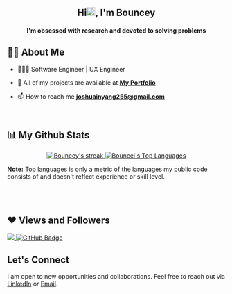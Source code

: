 

<h2 align="center">Hi<img src="https://raw.githubusercontent.com/MartinHeinz/MartinHeinz/master/wave.gif" width="20px">, I'm Bouncey</h2>
<h4 align="center"> I'm obsessed with research and devoted to solving problems</h4>


## 🙋‍♂️ About Me
- 👨🏼‍💻 Software Engineer | UX Engineer
  
- 👀 All of my projects are available at **[My Portfolio](https://bouncei.vercel.app/)**

- 📫 How to reach me **joshuainyang255@gmail.com**


<!-- [![React Badge](https://img.shields.io/badge/-React-61DBFB?style=for-the-badge&labelColor=black&logo=react&logoColor=61DBFB)](#)  [![Javascript Badge](https://img.shields.io/badge/-Javascript-F0DB4F?style=for-the-badge&labelColor=black&logo=javascript&logoColor=F0DB4F)](#) [![Typescript Badge](https://img.shields.io/badge/-Typescript-007acc?style=for-the-badge&labelColor=black&logo=typescript&logoColor=007acc)](#) [![Nodejs Badge](https://img.shields.io/badge/-Nodejs-3C873A?style=for-the-badge&labelColor=black&logo=node.js&logoColor=3C873A)](#) [![GraphQL Badge](https://img.shields.io/badge/-GraphQl-e535ab?style=for-the-badge&labelColor=black&logo=node.js&logoColor=e535ab)](#) -->
<br/>



## 📊 My Github Stats

 <p align="center">
    <a href="https://github.com/bouncei/github-readme-streak-stats">
        <img title="🔥 Get streak stats for your profile at git.io/streak-stats" alt="Bouncey's streak" src="https://github-readme-streak-stats.herokuapp.com/?user=bouncei&theme=black-ice&hide_border=true&stroke=0000&background=060A0CD0"/>
    </a>
  <a href="https://github.com/bouncei/github-readme-stats"><img alt="Bouncei's Top Languages" src="https://github-readme-stats.vercel.app/api/top-langs/?username=bouncei&langs_count=8&count_private=true&layout=compact&theme=react&hide_border=true&bg_color=0D1117" /></a>
</p>
 <b>Note:</b> Top languages is only a metric of the languages my public code consists of and doesn't reflect experience or skill level.
 


<br/>
<br/>

<!-- <a href="https://github.com/bouncei/github-readme-activity-graph"><img alt="bouncei Activity Graph" src="https://activity-graph.herokuapp.com/graph?username=bouncei&bg_color=0D1117&color=5BCDEC&line=5BCDEC&point=FFFFFF&hide_border=true" /></a> -->

<br/>
<br/>



## ❤ Views and Followers
<a href="https://github.com/Meghna-DAS/github-profile-views-counter">
    <img src="https://komarev.com/ghpvc/?username=bouncei">
</a>
<a href="https://github.com/bouncei?tab=followers"><img src="https://img.shields.io/github/followers/bouncei?label=Followers&style=social" alt="GitHub Badge"></a>

## Let's Connect

I am open to new opportunities and collaborations. Feel free to reach out via [LinkedIn](https://linkedin.com/in/joshua-inyang-2753841b7) or [Email](mailto:joshuainyang255@gmail.com).
